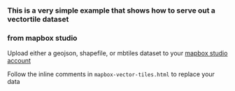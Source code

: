 ### This is a very simple example that shows how to serve out a vectortile dataset
### from mapbox studio


Upload either a geojson, shapefile, or mbtiles dataset to your [mapbox studio account](https://docs.mapbox.com/help/troubleshooting/uploads/)


Follow the inline comments in `mapbox-vector-tiles.html` to replace your data
